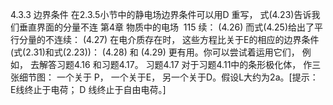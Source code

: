 
4.3.3 边界条件
在2.3.5小节中的静电场边界条件可以用D 重写， 式(4.23)告诉我们垂直界面的分量不连
第4章 物质中的电场  115
续：
(4.26)
而式(4.25)给出了平行分量的不连续：
(4.27)
在电介质存在时， 这些方程比关于E的相应的边界条件(式(2.31)和式(2.23))：
(4.28)
和
(4.29)
更有用。你可以尝试着运用它们， 例如， 去解答习题4.16 和习题4.17。
习题4.17 对于习题4.11中的条形极化体， 作三张细节图： 一个关于 P， 一个关于E， 另一个关于D。假设L大约为2a。[提示： E线终止于电荷； D 线终止于自由电荷。]
